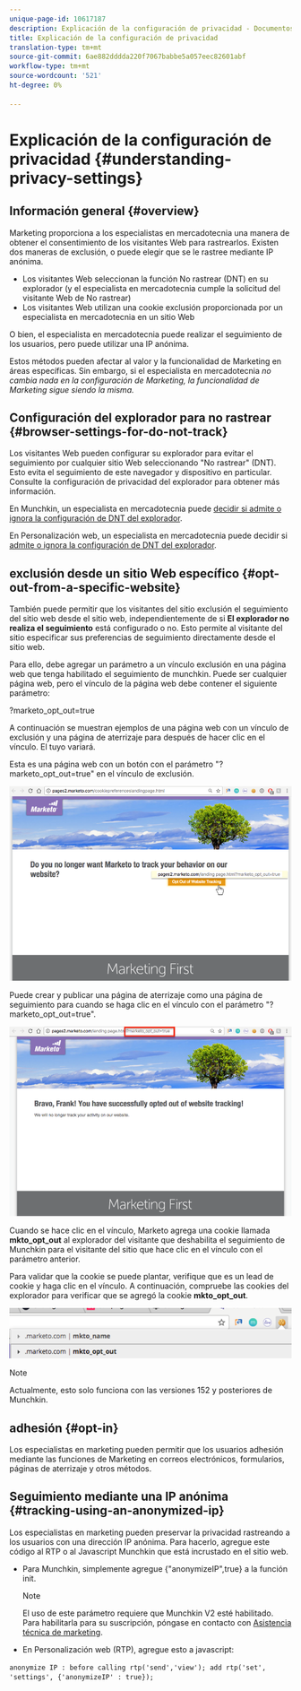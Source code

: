 ```yaml
---
unique-page-id: 10617187
description: Explicación de la configuración de privacidad - Documentos de marketing - Documentación del producto
title: Explicación de la configuración de privacidad
translation-type: tm+mt
source-git-commit: 6ae882dddda220f7067babbe5a057eec82601abf
workflow-type: tm+mt
source-wordcount: '521'
ht-degree: 0%

---
```



# Explicación de la configuración de privacidad {#understanding-privacy-settings}

## Información general {#overview}

Marketing proporciona a los especialistas en mercadotecnia una manera de obtener el consentimiento de los visitantes Web para rastrearlos. Existen dos maneras de exclusión, o puede elegir que se le rastree mediante IP anónima.

* Los visitantes Web seleccionan la función No rastrear (DNT) en su explorador (y el especialista en mercadotecnia cumple la solicitud del visitante Web de No rastrear)
* Los visitantes Web utilizan una cookie exclusión proporcionada por un especialista en mercadotecnia en un sitio Web

O bien, el especialista en mercadotecnia puede realizar el seguimiento de los usuarios, pero puede utilizar una IP anónima.

Estos métodos pueden afectar al valor y la funcionalidad de Marketing en áreas específicas. Sin embargo, si el especialista en mercadotecnia *no cambia nada en la configuración de Marketing, la funcionalidad de Marketing sigue siendo la misma.*

## Configuración del explorador para no rastrear {#browser-settings-for-do-not-track}

Los visitantes Web pueden configurar su explorador para evitar el seguimiento por cualquier sitio Web seleccionando &quot;No rastrear&quot; (DNT). Esto evita el seguimiento de este navegador y dispositivo en particular. Consulte la configuración de privacidad del explorador para obtener más información.

En Munchkin, un especialista en mercadotecnia puede [decidir si admite o ignora la configuración de DNT del explorador](/help/marketo/product-docs/administration/settings/edit-do-not-track-browser-support-settings.md).

En Personalización web, un especialista en mercadotecnia puede decidir si [admite o ignora la configuración de DNT del explorador](/help/marketo/product-docs/web-personalization/getting-started/setting-web-personalization-to-do-not-track.md).

## exclusión desde un sitio Web específico {#opt-out-from-a-specific-website}

También puede permitir que los visitantes del sitio exclusión el seguimiento del sitio web desde el sitio web, independientemente de si **El explorador no realiza el seguimiento** está configurado o no. Esto permite al visitante del sitio especificar sus preferencias de seguimiento directamente desde el sitio web.

Para ello, debe agregar un parámetro a un vínculo exclusión en una página web que tenga habilitado el seguimiento de munchkin. Puede ser cualquier página web, pero el vínculo de la página web debe contener el siguiente parámetro:

?marketo_opt_out=true

A continuación se muestran ejemplos de una página web con un vínculo de exclusión y una página de aterrizaje para después de hacer clic en el vínculo. El tuyo variará.

Esta es una página web con un botón con el parámetro &quot;?marketo_opt_out=true&quot; en el vínculo de exclusión.

![](assets/opt-out-1.png)

Puede crear y publicar una página de aterrizaje como una página de seguimiento para cuando se haga clic en el vínculo con el parámetro &quot;?marketo_opt_out=true&quot;.

![](assets/opt-out-2.png)

Cuando se hace clic en el vínculo, Marketo agrega una cookie llamada **mkto_opt_out** al explorador del visitante que deshabilita el seguimiento de Munchkin para el visitante del sitio que hace clic en el vínculo con el parámetro anterior.

Para validar que la cookie se puede plantar, verifique que es un lead de cookie y haga clic en el vínculo. A continuación, compruebe las cookies del explorador para verificar que se agregó la cookie **mkto_opt_out**.

![](assets/opt-out-3.png)

>[!NOTE]
>
>Actualmente, esto solo funciona con las versiones 152 y posteriores de Munchkin.

## adhesión {#opt-in}

Los especialistas en marketing pueden permitir que los usuarios adhesión mediante las funciones de Marketing en correos electrónicos, formularios, páginas de aterrizaje y otros métodos.

## Seguimiento mediante una IP anónima {#tracking-using-an-anonymized-ip}

Los especialistas en marketing pueden preservar la privacidad rastreando a los usuarios con una dirección IP anónima. Para hacerlo, agregue este código al RTP o al Javascript Munchkin que está incrustado en el sitio web.

* Para Munchkin, simplemente agregue {&quot;anonymizeIP&quot;,true} a la función init.

   >[!NOTE]
   >
   >El uso de este parámetro requiere que Munchkin V2 esté habilitado. Para habilitarla para su suscripción, póngase en contacto con [Asistencia técnica de marketing](https://nation.marketo.com/community/support_solutions).

* En Personalización web (RTP), agregue esto a javascript:

`anonymize IP : before calling rtp('send','view'); add rtp('set', 'settings', {'anonymizeIP' : true});`
